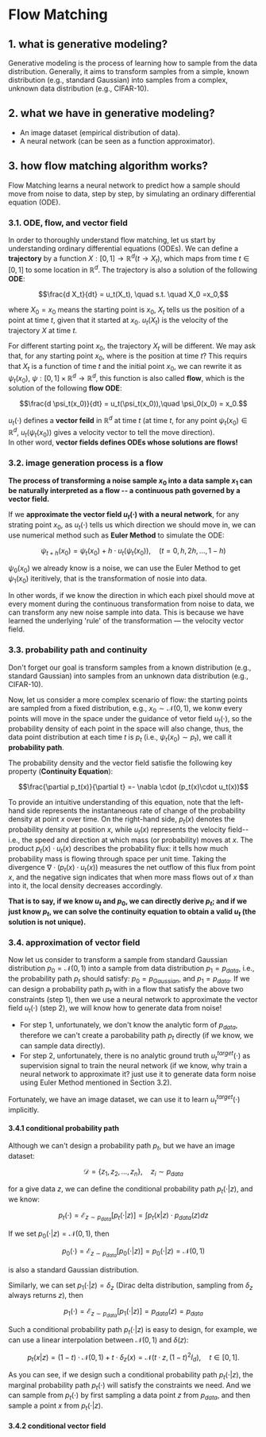 # Flow Matching

## 1. what is generative modeling?

Generative modeling is the process of learning how to sample from the data distribution. Generally, it aims to transform samples from a simple, known distribution (e.g., standard Gaussian) into samples from a complex, unknown data distribution (e.g., CIFAR-10).

## 2. what we have in generative modeling?

- An image dataset (empirical distribution of data).
- A neural network (can be seen as a function approximator).

## 3. how flow matching algorithm works?

Flow Matching learns a neural network to predict how a sample should move from noise to data, step by step, by simulating an ordinary differential equation (ODE).

### 3.1. ODE, flow, and vector field
In order to thoroughly understand flow matching, let us start by understanding ordinary differential equations (ODEs).
We can define a **trajectory** by a function $X: [0,1] \to \mathbb{R}^d (t \to X_t)$, which maps from time $t \in [0,1]$ to some location in $\mathbb{R}^d$. The trajectory is also a solution of the following **ODE**:

```math
\frac{d X_t}{dt} = u_t(X_t), \quad s.t. \quad X_0 =x_0,
```

where $X_0 =x_0$ means the starting point is $x_0$, $X_t$ tells us the position of a point at time $t$, given that it started at $x_0$. $u_t(X_t)$ is the velocity of the trajectory $X$ at time $t$. 

For different starting point $x_0$, the trajectory $X_t$ will be different. We may ask that, for any starting point $x_0$, where is the position at time $t$?
This requirs that $X_t$ is a function of time $t$ and the initial point $x_0$, we can rewrite it as $\psi_t(x_0)$, $\psi: [0,1]\times \mathbb{R}^d \to \mathbb{R}^d$, this function is also called **flow**, which is the solution of the following **flow ODE**:

```math
\frac{d \psi_t(x_0)}{dt} = u_t(\psi_t(x_0)),\quad \psi_0(x_0) = x_0.
```

$u_t(\cdot)$ defines a **vector feild** in $\mathbb{R}^d$ at time $t$ (at time $t$, for any point $\psi_t(x_0)\in \mathbb{R}^d$, $u_t(\psi_t(x_0))$ gives a velocity vector to tell the move direction).  
In other word, **vector fields defines ODEs whose solutions are flows!**

### 3.2. image generation process is a flow

**The process of transforming a noise sample $x_0$ into a data sample $x_1$ can be naturally interpreted as a flow -- a continuous path governed by a vector field.**

If we **approximate the vector field $u_t(\cdot)$ with a neural network**, for any strating point $x_0$, as $u_t(\cdot)$ tells us which direction we should move in, we can use numerical method such as **Euler Method** to simulate the ODE:

```math
\psi_{t+h}(x_0) = \psi_{t}(x_0)  +h \cdot u_t(\psi_t(x_0)), \quad (t=0,h,2h,\dots,1-h)
```

$\psi_{0}(x_0)$ we already know is a noise, we can use the Euler Method to get $\psi_{1}(x_0)$ iteritively, that is the transformation of nosie into data.

In other words, if we know the direction in which each pixel should move at every moment during the continuous transformation from noise to data, we can transform any new noise sample into data. This is because we have learned the underlying 'rule' of the transformation — the velocity vector field.

### 3.3. probability path and continuity

Don't forget our goal is transform samples from a known distribution (e.g., standard Gaussian) into samples from an unknown data distribution (e.g., CIFAR-10).

Now, let us consider a more complex scenario of flow: the starting points are sampled from a fixed distribution, e.g., $x_0 \sim \mathcal{N}(0,1)$, we konw every points will move in the space under the guidance of vetor field $u_t(\cdot)$, so the probability density of each point in the space will also change, thus, the data point distribution at each time $t$ is $p_t$ (i.e., $\psi_t(x_0) \sim p_t$), we call it **probability path**.

The probability density and the vector field satisfie the following key property (**Continuity Equation**):

```math
\frac{\partial p_t(x)}{\partial t} =- \nabla \cdot (p_t(x)\cdot u_t(x))
```

To provide an intuitive understanding of this equation, note that the left-hand side represents the instantaneous rate of change of the probability density at point $x$ over time. On the right-hand side, $p_t(x)$ denotes the probability density at position $x$, while $u_t(x)$ represents the velocity field--i.e., the speed and direction at which mass (or probability) moves at $x$. The product $p_t(x)\cdot u_t(x)$ describes the probability flux: it tells how much probability mass is flowing through space per unit time. Taking the divergence $\nabla \cdot (p_t(x) \cdot u_t(x))$ measures the net outflow of this flux from point $x$, and the negative sign indicates that when more mass flows out of $x$ than into it, the local density decreases accordingly.

**That is to say, if we know $u_t$ and $p_0$, we can directly derive $p_t$; and if we just know $p_t$, we can solve the continuity equation to obtain a valid $u_t$ (the solution is not unique).**

### 3.4. approximation of vector field

Now let us consider to transform a sample from standard Gaussian distribution $p_0 = \mathcal{N}(0,1)$ into a sample from data distribution $p_1=p_{data}$, i.e., the probability path $p_t$ should satisfy: $p_0=p_{Gaussian}$, and $p_1=p_{data}$.
If we can design a probability path $p_t$ with in a flow that satisfy the above two constraints (step 1), then we use a neural network to approximate the vector field $u_t(\cdot)$ (step 2), we will know how to generate data from noise!

- For step 1, unfortunately, we don't know the analytic form of $p_{data}$, therefore we can't create a parobability path $p_t$ directly (if we know, we can sample data directly).
- For step 2, unfortunately, there is no analytic ground truth $u^{target}_t(\cdot)$ as supervision signal to train the neural network (if we know, why train a neural network to approximate it? just use it to generate data form noise using Euler Method mentioned in Section 3.2).

Fortunately, we have an image dataset, we can use it to learn $u^{target}_t(\cdot)$ implicitly.

#### 3.4.1 conditional probability path

Although we can't design a probability path $p_t$, but we have an image dataset:

```math
\mathcal{D} = \{z_1, z_2, \dots,z_n\}, \quad z_i \sim p_{data}
```

for a give data $z$, we can define the conditional probability path $p_t(\cdot|z)$, and we know:

```math
p_t(\cdot) = \mathcal{E}_{z\sim p_{data}}[p_t(\cdot|z)] = \int p_t(x|z) \cdot p_{data}(z) dz
```

If we set $p_0(\cdot|z) = \mathcal{N}(0, 1)$, then

```math
p_0(\cdot) = \mathcal{E}_{z\sim p_{data}}[p_0(\cdot|z)] = p_0(\cdot|z)=\mathcal{N}(0, 1)
```

is also a standard Gaussian distribution.

Similarly, we can set $p_1(\cdot|z) = \delta_z$ (Dirac delta distribution, sampling from $\delta_z$ always returns $z$), then

```math
p_1(\cdot) = \mathcal{E}_{z\sim p_{data}}[p_1(\cdot|z)] = p_{data}(z)=p_{data}
```

Such a conditional probability path $p_t(\cdot|z)$ is easy to design, for example, we can use a linear interpolation between $\mathcal{N}(0,1)$ and $\delta(z)$:

```math
p_t(x|z) = (1-t) \cdot \mathcal{N}(0, 1) + t \cdot \delta_z(x) = \mathcal{N}(t\cdot z, (1-t)^2 I_d), \quad t\in[0,1].
```

As you can see, if we design such a conditional probability path $p_t(\cdot|z)$, the marginal probability path $p_t(\cdot)$ will satisfy the constraints we need.
And we can sample from $p_t(\cdot)$ by first sampling a data point $z$ from $p_{data}$, and then sample a point $x$ from $p_t(\cdot|z)$.

#### 3.4.2 conditional vector field

